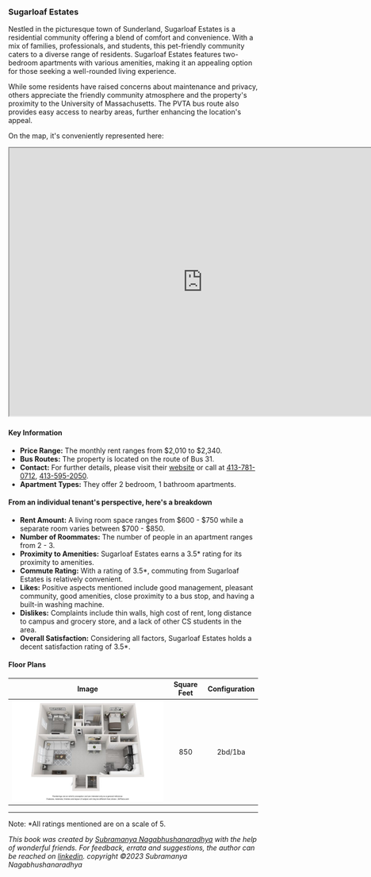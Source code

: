 ### Sugarloaf Estates

Nestled in the picturesque town of Sunderland, Sugarloaf Estates is a residential community offering a blend of comfort and convenience. With a mix of families, professionals, and students, this pet-friendly community caters to a diverse range of residents. Sugarloaf Estates features two-bedroom apartments with various amenities, making it an appealing option for those seeking a well-rounded living experience.

While some residents have raised concerns about maintenance and privacy, others appreciate the friendly community atmosphere and the property's proximity to the University of Massachusetts. The PVTA bus route also provides easy access to nearby areas, further enhancing the location's appeal.

On the map, it's conveniently represented here:
<div class="responsive-container">
    <iframe src="https://www.google.com/maps/d/embed?mid=1WG3ZlaUSK2Z9Lj1oyyD4qTCEk0ZTikE&ehbc=2E312F" width="780" height="540"></iframe>
</div>

#### Key Information
- **Price Range:** The monthly rent ranges from $2,010 to $2,340.
- **Bus Routes:** The property is located on the route of Bus 31.
- **Contact:** For further details, please visit their [website](https://www.aspensquare.com/apartments/massachusetts/sunderland/sugarloaf-estates) or call at [413-781-0712](tel:413-781-0712), [413-595-2050](tel:413-595-2050).
- **Apartment Types:** They offer 2 bedroom, 1 bathroom apartments.

#### From an individual tenant's perspective, here's a breakdown
- **Rent Amount:** A living room space ranges from $600 - $750 while a separate room varies between $700 - $850.
- **Number of Roommates:** The number of people in an apartment ranges from 2 - 3.
- **Proximity to Amenities:** Sugarloaf Estates earns a 3.5* rating for its proximity to amenities.
- **Commute Rating:** With a rating of 3.5*, commuting from Sugarloaf Estates is relatively convenient.
- **Likes:** Positive aspects mentioned include good management, pleasant community, good amenities, close proximity to a bus stop, and having a built-in washing machine.
- **Dislikes:** Complaints include thin walls, high cost of rent, long distance to campus and grocery store, and a lack of other CS students in the area.
- **Overall Satisfaction:** Considering all factors, Sugarloaf Estates holds a decent satisfaction rating of 3.5*.

#### Floor Plans
| Image | Square Feet | Configuration |
| :---: | :---: | :---: |
| ![Floor Plan 1](/assets/sugarloaf_estates_flooplan.jpeg) | 850 | 2bd/1ba |

---
Note: 
*All ratings mentioned are on a scale of 5.

*This book was created by [Subramanya Nagabhushanaradhya](https://subramanya.ai) with the help of wonderful friends. For feedback, errata and suggestions, the author can be reached on [linkedin](https://www.linkedin.com/in/nsubramanya). copyright ©2023 Subramanya Nagabhushanaradhya*